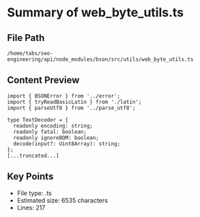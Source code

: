 # Summary of web_byte_utils.ts
  
## File Path
`/home/tabs/seo-engineering/api/node_modules/bson/src/utils/web_byte_utils.ts`

## Content Preview
```
import { BSONError } from '../error';
import { tryReadBasicLatin } from './latin';
import { parseUtf8 } from '../parse_utf8';

type TextDecoder = {
  readonly encoding: string;
  readonly fatal: boolean;
  readonly ignoreBOM: boolean;
  decode(input?: Uint8Array): string;
};
[...truncated...]
```

## Key Points
- File type: .ts
- Estimated size: 6535 characters
- Lines: 217
